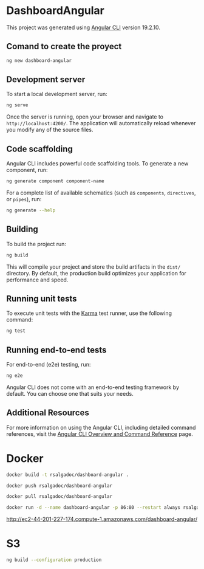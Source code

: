 # DashboardAngular

This project was generated using [Angular CLI](https://github.com/angular/angular-cli) version 19.2.10.

## Comand to create the proyect 
```bash
ng new dashboard-angular
```

## Development server

To start a local development server, run:

```bash
ng serve
```

Once the server is running, open your browser and navigate to `http://localhost:4200/`. The application will automatically reload whenever you modify any of the source files.

## Code scaffolding

Angular CLI includes powerful code scaffolding tools. To generate a new component, run:

```bash
ng generate component component-name
```

For a complete list of available schematics (such as `components`, `directives`, or `pipes`), run:

```bash
ng generate --help
```

## Building

To build the project run:

```bash
ng build
```

This will compile your project and store the build artifacts in the `dist/` directory. By default, the production build optimizes your application for performance and speed.

## Running unit tests

To execute unit tests with the [Karma](https://karma-runner.github.io) test runner, use the following command:

```bash
ng test
```

## Running end-to-end tests

For end-to-end (e2e) testing, run:

```bash
ng e2e
```

Angular CLI does not come with an end-to-end testing framework by default. You can choose one that suits your needs.

## Additional Resources

For more information on using the Angular CLI, including detailed command references, visit the [Angular CLI Overview and Command Reference](https://angular.dev/tools/cli) page.


# Docker

```bash
docker build -t rsalgadoc/dashboard-angular .
```

```bash
docker push rsalgadoc/dashboard-angular
```

```bash
docker pull rsalgadoc/dashboard-angular
```

```bash
docker run -d --name dashboard-angular -p 86:80 --restart always rsalgadoc/dashboard-angular
```


http://ec2-44-201-227-174.compute-1.amazonaws.com/dashboard-angular/


# S3


```bash
ng build --configuration production
```
